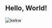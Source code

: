 ## Hello, World!
![kekw](https://user-images.githubusercontent.com/84026279/117961212-25d46780-b31e-11eb-9f35-27c3b86f3847.jpeg)
